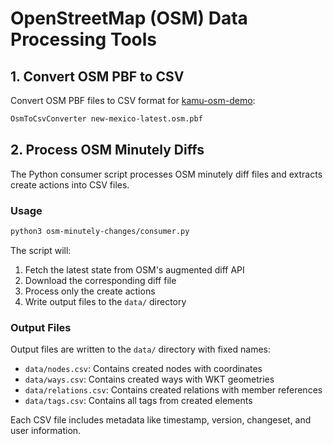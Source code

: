 
# OpenStreetMap (OSM) Data Processing Tools

## 1. Convert OSM PBF to CSV

Convert OSM PBF files to CSV format for [kamu-osm-demo](https://github.com/jonathanlocke/kamu-osm-demo):

```bash
OsmToCsvConverter new-mexico-latest.osm.pbf
```

## 2. Process OSM Minutely Diffs

The Python consumer script processes OSM minutely diff files and extracts create actions into CSV files.

### Usage

```bash
python3 osm-minutely-changes/consumer.py
```

The script will:
1. Fetch the latest state from OSM's augmented diff API
2. Download the corresponding diff file
3. Process only the create actions
4. Write output files to the `data/` directory

### Output Files

Output files are written to the `data/` directory with fixed names:
- `data/nodes.csv`: Contains created nodes with coordinates
- `data/ways.csv`: Contains created ways with WKT geometries  
- `data/relations.csv`: Contains created relations with member references
- `data/tags.csv`: Contains all tags from created elements

Each CSV file includes metadata like timestamp, version, changeset, and user information.
